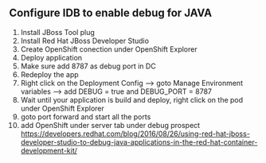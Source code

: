 ## Configure IDB to enable debug for JAVA
1. Install JBoss Tool plug
2. Install Red Hat JBoss Developer Studio
3. Create OpenShift conection under OpenShift Explorer
4. Deploy application 
5. Make sure add 8787 as debug port in DC
6. Redeploy the app
7. Right click on the Deployment Config --> goto Manage Environment variables --> add DEBUG = true and DEBUG_PORT = 8787
8.   Wait until your application is build and deploy, right click on the pod under OpenShift Explorer
9.   goto port forward and start all the ports
10.  add OpenShift under server tab under debug prospect
https://developers.redhat.com/blog/2016/08/26/using-red-hat-jboss-developer-studio-to-debug-java-applications-in-the-red-hat-container-development-kit/
